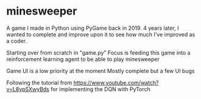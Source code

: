 # minesweeper

A game I made in Python using PyGame back in 2019. 4 years later, I wanted to complete and improve upon it to see how much I've improved as a coder.

Starting over from scratch in "game.py"
Focus is feeding this game into a reinforcement learning agent
to be able to play minesweeper

Game UI is a low priority at the moment
Mostly complete but a few UI bugs

Following the tutorial from https://www.youtube.com/watch?v=L8ypSXwyBds
for implementing the DQN with PyTorch
